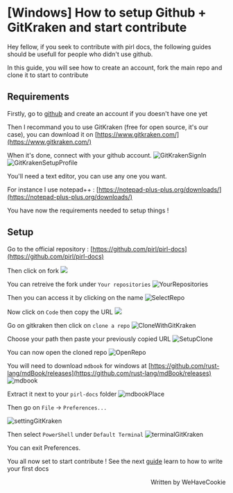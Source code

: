 # [Windows] How to setup Github + GitKraken and start contribute

Hey fellow, if you seek to contribute with pirl docs, the following guides should be usefull for people who didn't use github.

In this guide, you will see how to create an account, fork the main repo and clone it to start to contribute


## Requirements

Firstly, go to [github](https://github.com) and create an account if you doesn't have one yet

Then I recommand you to use GitKraken (free for open source, it's our case), you can download it on [https://www.gitkraken.com/](https://www.gitkraken.com/)

When it's done, connect with your github account.
![GitKrakenSignIn](media/gitKrakenSignIn.png)
![GitKrakenSetupProfile](media/gitKrakenSetupProfile.png)

You'll need a text editor, you can use any one you want. 

For instance I use notepad++ : [https://notepad-plus-plus.org/downloads/](https://notepad-plus-plus.org/downloads/)

You have now the requirements needed to setup things !

## Setup

Go to the official repository : [https://github.com/pirl/pirl-docs](https://github.com/pirl/pirl-docs)

Then click on fork
[<img src="media/githubFork.png"/>](media/githubFork.png)

You can retreive the fork under `Your repositories`
![YourRepositories](media/yourRepositories.png)

Then you can access it by clicking on the name
![SelectRepo](media/selectRepo.png)

Now click on `Code` then copy the URL
[<img src="media/getUrlForClone.png"/>](media/getUrlForClone.png)

Go on gitkraken then click on `clone a repo`
![CloneWithGitKraken](media/cloneRepoGitKraken.png)

Choose your path then paste your previously copied URL
![SetupClone](media/cloneSettings.png)

You can now open the cloned repo
![OpenRepo](media/openRepo.png)

You will need to download `mdbook` for windows at [https://github.com/rust-lang/mdBook/releases](https://github.com/rust-lang/mdBook/releases)
![mdbook](media/mdbook.png)

Extract it next to your `pirl-docs` folder
![mdbookPlace](media/placingMdbook.JPG)

Then go on `File` -> `Preferences...`

![settingGitKraken](media/settingGitKraken.png)

Then select `PowerShell` under `Default Terminal`
![terminalGitKraken](media/terminalGitKraken.png)

You can exit Preferences.

You all now set to start contribute ! 
See the next [guide](write_your_first_doc.md) learn to how to write your first docs

<p align=right> Written by WeHaveCookie </p>
